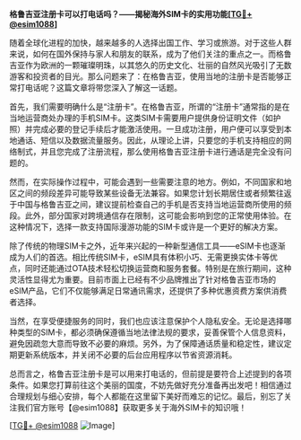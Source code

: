 **格鲁吉亚注册卡可以打电话吗？——揭秘海外SIM卡的实用功能[[TG💪+ @esim1088](https://t.me/s/esim1088)]**

随着全球化进程的加快，越来越多的人选择出国工作、学习或旅游。对于这些人群来说，如何在国外保持与家人和朋友的联系，成为了他们关注的重点之一。而格鲁吉亚作为欧洲的一颗璀璨明珠，以其悠久的历史文化、壮丽的自然风光吸引了无数游客和投资者的目光。那么问题来了：在格鲁吉亚，使用当地的注册卡是否能够正常打电话呢？这篇文章将带您深入了解这一话题。

首先，我们需要明确什么是“注册卡”。在格鲁吉亚，所谓的“注册卡”通常指的是在当地运营商处办理的手机SIM卡。这类SIM卡需要用户提供身份证明文件（如护照）并完成必要的登记手续后才能激活使用。一旦成功注册，用户便可以享受到本地通话、短信以及数据流量服务。因此，从理论上讲，只要您的手机支持相应的网络制式，并且您完成了注册流程，那么使用格鲁吉亚注册卡进行通话是完全没有问题的。

然而，在实际操作过程中，可能会遇到一些需要注意的地方。例如，不同国家和地区之间的频段差异可能导致某些设备无法兼容。如果您计划长期居住或者频繁往返于中国与格鲁吉亚之间，建议提前检查自己的手机是否支持当地运营商所使用的频段。此外，部分国家对跨境通信存在限制，这可能会影响到您的正常使用体验。在这种情况下，选择一款支持国际漫游功能的SIM卡或许是一个更好的解决方案。

除了传统的物理SIM卡之外，近年来兴起的一种新型通信工具——eSIM卡也逐渐成为人们的首选。相比传统SIM卡，eSIM具有体积小巧、无需更换实体卡等优点，同时还能通过OTA技术轻松切换运营商和服务套餐。特别是在旅行期间，这种灵活性显得尤为重要。目前市面上已经有不少品牌推出了针对格鲁吉亚市场的eSIM产品，它们不仅能够满足日常通讯需求，还提供了多种优惠资费方案供消费者选择。

当然，在享受便捷服务的同时，我们也应该注意保护个人隐私安全。无论是选择哪种类型的SIM卡，都必须确保遵循当地法律法规的要求，妥善保管个人信息资料，避免因疏忽大意而导致不必要的麻烦。另外，为了保障通话质量和稳定性，建议定期更新系统版本，并关闭不必要的后台应用程序以节省资源消耗。

总而言之，格鲁吉亚注册卡是可以用来打电话的，但前提是要符合上述提到的各项条件。如果您打算前往这个美丽的国度，不妨先做好充分准备再出发吧！相信通过合理规划与细心安排，每个人都能在这里留下美好而难忘的记忆。最后，别忘了关注我们官方账号【@esim1088】获取更多关于海外SIM卡的知识哦！

[[TG💪+ @esim1088](https://t.me/s/esim1088) ![Image](https://i.postimg.cc/4NQfJmqS/Snipaste-2025-05-13-00-14-12.png)]